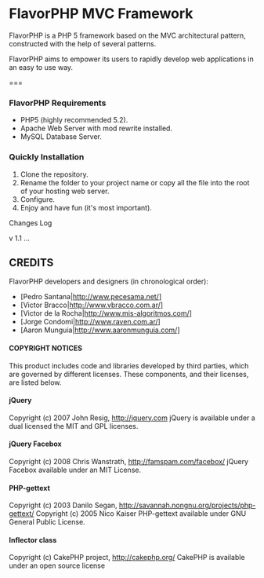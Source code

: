 # FlavorPHP MVC Framework

FlavorPHP is a PHP 5 framework based on the MVC architectural pattern, constructed with the help of several patterns.

FlavorPHP aims to empower its users to rapidly develop web applications in an easy to use way.

===

### FlavorPHP Requirements

* PHP5 (highly recommended 5.2).
* Apache Web Server with mod rewrite installed.
* MySQL Database Server.

### Quickly Installation

1. Clone the repository.
2. Rename the folder to your project name or copy all the file into the root of your hosting web server.
3. Configure.
4. Enjoy and have fun (it's most important).


Changes Log 

v 1.1
...

## CREDITS
FlavorPHP developers and designers (in chronological order):

* [Pedro Santana|http://www.pecesama.net/]
* [Victor Bracco|http://www.vbracco.com.ar/]
* [Victor de la Rocha|http://www.mis-algoritmos.com/]
* [Jorge Condomi|http://www.raven.com.ar/]
* [Aaron Munguia|http://www.aaronmunguia.com/]

#### COPYRIGHT NOTICES
This product includes code and libraries developed by third parties, which are governed by different licenses.  These components, and their licenses, are listed below.

#### jQuery
Copyright (c) 2007 John Resig, http://jquery.com
jQuery is available under a dual licensed the MIT and GPL licenses.

#### jQuery Facebox
Copyright (c) 2008  Chris Wanstrath, http://famspam.com/facebox/
jQuery Facebox available under an MIT License.

#### PHP-gettext
Copyright (c) 2003 Danilo Segan, http://savannah.nongnu.org/projects/php-gettext/
Copyright (c) 2005 Nico Kaiser
PHP-gettext available under GNU General Public License.

#### Inflector class
Copyright (c) CakePHP project, http://cakephp.org/
CakePHP is available under an open source license